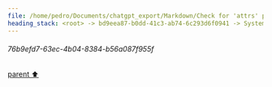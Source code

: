 ```yaml
---
file: /home/pedro/Documents/chatgpt_export/Markdown/Check for 'attrs' package..md
heading_stack: <root> -> bd9eea87-b0dd-41c3-ab74-6c293d6f0941 -> System -> ddd34f01-a564-4185-a4ca-fc6bf52c2a5b -> System -> aaa20153-27d7-424b-b1c4-04cec31ff68d -> User -> 4e0fdc8f-d7b1-4f61-a2f4-e0470137e4f3 -> Assistant -> a12c67fd-7b82-49b0-bd94-6a6ce28d1627 -> Tool -> b46be1ce-e266-443c-b4cb-a456823e9163 -> Assistant -> aaa2e1c7-5230-4a84-88b4-2c42eeecc6d4 -> User -> ecdff0e1-46c0-44be-9948-3ab96ed2f957 -> Assistant -> 07a9d1aa-a97f-4e54-b15d-82d68bcb3184 -> Tool -> cef5b42e-b058-4786-9b4d-3e03d92db2d5 -> Assistant -> aaa2214b-198c-4ede-a85f-de922572ceae -> User -> 1cf2608e-6b48-4db8-bc55-fac88566d23f -> Assistant -> aaa289b2-ee83-45ff-b7d6-aabfd8f94baa -> User -> 3e576811-3e6c-4a30-9b33-51b2141629ea -> Assistant -> aaa2d564-5e2d-42d5-9b28-347b820c74da -> User -> efc24820-f0d5-4da5-aacc-d58d7ad1b45c -> Assistant -> 4a53c9b6-8468-47f4-b3dc-f30994925005 -> Tool -> d95d181b-4207-49d4-9576-8d2c2a9d24c7 -> Assistant -> aaa2a656-a4ac-4e54-8a3b-4ec8e88d3875 -> User -> 68060f31-2025-4770-917e-434aea6e1d79 -> Assistant -> 7825d203-5743-4f65-b907-0a014278c3dc -> Tool -> 5fccbf62-ab8b-4c5f-ab4b-1a0d9142fbe5 -> Assistant -> 488a8475-8227-4ae1-9574-c5bc85b9e4e4 -> Tool -> a7b1eefc-1c50-459b-9c72-455ee0be8918 -> Assistant -> 0eed6ac2-69d6-429e-9e94-4bef933049a9 -> Tool -> a256ecc1-1690-4394-93a6-1f4932b66d5b -> Assistant -> Start of the file -> Middle of the file -> End of the file -> aaa2eda7-030b-4571-8f9a-c6e87ec2ee83 -> User -> ede03033-7870-4ba9-99ce-ba11854266ec -> Assistant -> d899596a-d738-4e14-bcf6-9f6e2bbf2956 -> Tool -> 8326b87f-709d-4aa6-9467-db65b7154e36 -> Assistant -> 0d58228a-1f10-464b-9181-77223b582778 -> Tool -> 540322b3-0658-4059-8bb7-b499b4987d8a -> Assistant -> aaa21003-7b3e-4301-a3ff-ceefe58c3264 -> User -> d733663e-7691-497b-bf29-ac513396687b -> Assistant -> e4d7a443-b792-48e3-a49c-3481b3fb27e5 -> Tool -> aaa2dcfd-44d2-4c56-85fd-ff5547efebba -> User -> 05b6b223-b449-4b51-8255-65eaf9ff99c2 -> Assistant -> ce90a55f-e480-4194-94c9-b64c591235e4 -> Tool -> bce28a04-1325-4387-967b-f995a60b4dad -> Assistant -> e44b83e9-8daa-46e4-8dd1-855b71f24d55 -> Tool -> 6354dcd4-f72a-4a1c-bd15-894e514d4e07 -> Assistant -> 361fc298-3a1f-46e2-bfa7-a3e33d910bf2 -> Tool -> beae719a-91f4-444e-a836-6493d3f1d0ae -> Assistant -> 8a360529-284f-410e-a566-585e53e199f1 -> Tool -> aaf4366f-f376-499e-b984-c145b69065a3 -> Assistant -> 892ee261-c518-43a7-8877-5f44bf2b7642 -> Tool -> d5b0037a-9766-4407-9d50-328ae9ee4da1 -> Assistant -> aaa2e8d3-291d-41f0-afa9-28881b0cd76a -> User -> e89f7b3c-de38-41c9-a2b7-e316b67c85a3 -> Assistant -> 0acd33d7-3cf1-4d60-ae3a-f3f67cdaffea -> Tool -> 76b9efd7-63ec-4b04-8384-b56a087f955f
---
```

###### 76b9efd7-63ec-4b04-8384-b56a087f955f
[parent ⬆️](#0acd33d7-3cf1-4d60-ae3a-f3f67cdaffea)

